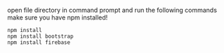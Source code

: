 open file directory in command prompt and run the following commands
make sure you have npm installed!

```
npm install
npm install bootstrap 
npm install firebase
```
